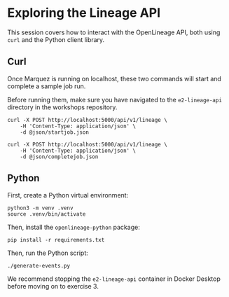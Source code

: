 # Exploring the Lineage API

This session covers how to interact with the OpenLineage API, both using `curl` and the Python client library.

## Curl

Once Marquez is running on localhost, these two commands will start and complete a sample job run.

Before running them, make sure you have navigated to the `e2-lineage-api` directory in the workshops repository.

```
curl -X POST http://localhost:5000/api/v1/lineage \
	-H 'Content-Type: application/json' \
	-d @json/startjob.json
```

```
curl -X POST http://localhost:5000/api/v1/lineage \
	-H 'Content-Type: application/json' \
	-d @json/completejob.json
```

## Python

First, create a Python virtual environment:

```
python3 -m venv .venv
source .venv/bin/activate
```

Then, install the `openlineage-python` package:

```
pip install -r requirements.txt
```

Then, run the Python script:

```
./generate-events.py
```

We recommend stopping the `e2-lineage-api` container in Docker Desktop before moving on to exercise 3.